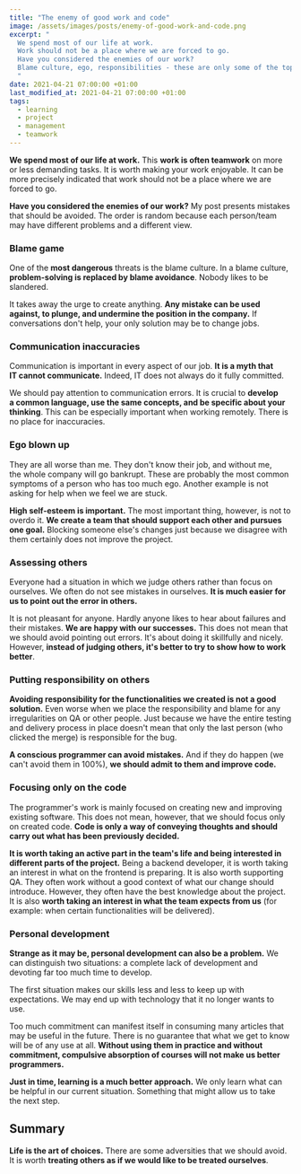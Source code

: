 ```yaml
---
title: "The enemy of good work and code"
image: /assets/images/posts/enemy-of-good-work-and-code.png
excerpt: "
  We spend most of our life at work.
  Work should not be a place where we are forced to go.
  Have you considered the enemies of our work?
  Blame culture, ego, responsibilities - these are only some of the topics worth paying attention to.
  "
date: 2021-04-21 07:00:00 +01:00
last_modified_at: 2021-04-21 07:00:00 +01:00
tags:
  - learning
  - project
  - management
  - teamwork
---
```


  **We spend most of our life at work.**
  This **work is often teamwork** on more or less demanding tasks.
  It is worth making your work enjoyable.
  It can be more precisely indicated that work should not be a place where we are forced to go.

  **Have you considered the enemies of our work?**
  My post presents mistakes that should be avoided.
  The order is random because each person/team may have different problems and a different view.

### Blame game

  One of the **most dangerous** threats is the blame culture.
  In a blame culture, **problem-solving is replaced by blame avoidance**.
  Nobody likes to be slandered.

  It takes away the urge to create anything.
  **Any mistake can be used against, to plunge, and undermine the position in the company.**
  If conversations don't help, your only solution may be to change jobs.

### Communication inaccuracies

  Communication is important in every aspect of our job.
  **It is a myth that IT cannot communicate.**
  Indeed, IT does not always do it fully committed.

  We should pay attention to communication errors.
  It is crucial to **develop a common language, use the same concepts, and be specific about your thinking**.
  This can be especially important when working remotely.
  There is no place for inaccuracies.

### Ego blown up

  They are all worse than me.
  They don't know their job, and without me, the whole company will go bankrupt.
  These are probably the most common symptoms of a person who has too much ego.
  Another example is not asking for help when we feel we are stuck.

  **High self-esteem is important.**
  The most important thing, however, is not to overdo it.
  **We create a team that should support each other and pursues one goal.**
  Blocking someone else's changes just because we disagree with them certainly does not improve the project.

### Assessing others

  Everyone had a situation in which we judge others rather than focus on ourselves.
  We often do not see mistakes in ourselves.
  **It is much easier for us to point out the error in others.**

  It is not pleasant for anyone.
  Hardly anyone likes to hear about failures and their mistakes.
  **We are happy with our successes.**
  This does not mean that we should avoid pointing out errors.
  It's about doing it skillfully and nicely.
  However, **instead of judging others, it's better to try to show how to work better**.

### Putting responsibility on others

  **Avoiding responsibility for the functionalities we created is not a good solution.**
  Even worse when we place the responsibility and blame for any irregularities on QA or other people.
  Just because we have the entire testing and delivery process in place doesn't mean that only the last person (who clicked the merge) is responsible for the bug.

  **A conscious programmer can avoid mistakes.**
  And if they do happen (we can't avoid them in 100%), **we should admit to them and improve code.**

### Focusing only on the code

  The programmer's work is mainly focused on creating new and improving existing software.
  This does not mean, however, that we should focus only on created code.
  **Code is only a way of conveying thoughts and should carry out what has been previously decided.**

  **It is worth taking an active part in the team's life and being interested in different parts of the project.**
  Being a backend developer, it is worth taking an interest in what on the frontend is preparing.
  It is also worth supporting QA.
  They often work without a good context of what our change should introduce.
  However, they often have the best knowledge about the project.
  It is also **worth taking an interest in what the team expects from us** (for example: when certain functionalities will be delivered).

### Personal development

  **Strange as it may be, personal development can also be a problem.**
  We can distinguish two situations: a complete lack of development and devoting far too much time to develop.

  The first situation makes our skills less and less to keep up with expectations.
  We may end up with technology that it no longer wants to use.

  Too much commitment can manifest itself in consuming many articles that may be useful in the future.
  There is no guarantee that what we get to know will be of any use at all.
  **Without using them in practice and without commitment, compulsive absorption of courses will not make us better programmers.**

  **Just in time, learning is a much better approach.**
  We only learn what can be helpful in our current situation.
  Something that might allow us to take the next step.

## Summary

  **Life is the art of choices.**
  There are some adversities that we should avoid.
  It is worth **treating others as if we would like to be treated ourselves**.
